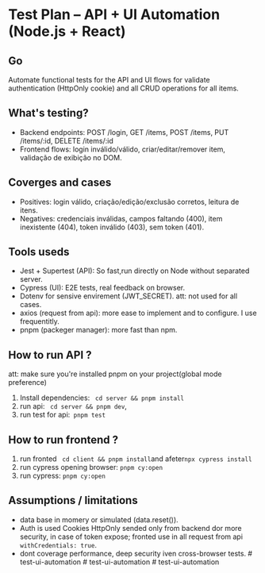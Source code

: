 # Test Plan – API + UI Automation (Node.js + React)

## Go
Automate functional tests for the API and UI flows for validate authentication (HttpOnly cookie) and all CRUD operations for all items.

## What's testing?

- Backend endpoints: POST /login, GET /items, POST /items, PUT /items/:id, DELETE /items/:id
- Frontend flows: login inválido/válido, criar/editar/remover item, validação de exibição no DOM.

## Coverges and cases

- Positives: login válido, criação/edição/exclusão corretos, leitura de itens.
- Negatives: credenciais inválidas, campos faltando (400), item inexistente (404), token inválido (403), sem token (401).

## Tools useds

- Jest + Supertest (API): So fast,run directly on Node without separated server.
- Cypress (UI): E2E tests, real feedback on browser.
- Dotenv for sensive envirement (JWT_SECRET). att: not used for all cases.
- axios (request from api): more ease to implement and to configure. I use frequentitly.
- pnpm (packeger manager): more fast than npm.

## How to run API ?

att: make sure you're installed pnpm on your project(global mode preference)

1. Install dependencies: ` cd server && pnpm install`
2. run api: ` cd server && pnpm dev`,
3. run test for api:` pnpm test`

## How to run frontend ?

1. run fronted ` cd client && pnpm install`and afeter`npx cypress install`
2. run cypress opening browser: `pnpm cy:open`
3. run cypress: `pnpm cy:open`

## Assumptions / limitations

- data base in momery or simulated (data.reset()).
- Auth is used Cookies HttpOnly sended only from backend dor more security, in case of token expose; fronted use in all request from api `withCredentials: true`.
- dont coverage performance, deep security iven cross-browser tests.
#   t e s t - u i - a u t o m a t i o n 
 
 #   t e s t - u i - a u t o m a t i o n 
 
 #   t e s t - u i - a u t o m a t i o n 
 
 
